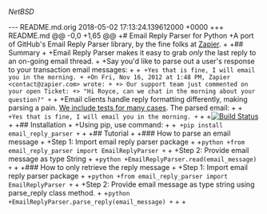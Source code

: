 $NetBSD$

--- README.md.orig	2018-05-02 17:13:24.139612000 +0000
+++ README.md
@@ -0,0 +1,65 @@
+# Email Reply Parser for Python
+A port of GitHub's Email Reply Parser library, by the fine folks at [Zapier](https://zapier.com/).
+
+## Summary
+
+Email Reply Parser makes it easy to grab *only* the last reply to an on-going email thread.
+
+Say you'd like to parse out a user's response to your transaction email messages:
+
+```
+Yes that is fine, I will email you in the morning.
+
+On Fri, Nov 16, 2012 at 1:48 PM, Zapier <contact@zapier.com> wrote:
+
+> Our support team just commented on your open Ticket:
+> "Hi Royce, can we chat in the morning about your question?"
+```
+
+Email clients handle reply formatting differently, making parsing a pain. [We include tests for many cases](https://github.com/zapier/email-reply-parser/tree/master/test/emails). The parsed email:
+
+```
+Yes that is fine, I will email you in the morning.
+```
+
+[![Build Status](https://secure.travis-ci.org/zapier/email-reply-parser.png?branch=master)](https://travis-ci.org/zapier/email-reply-parser)
+
+## Installation
+
+Using pip, use command:
+
+```
+pip install email_reply_parser
+```
+
+## Tutorial
+
+### How to parse an email message
+
+Step 1: Import email reply parser package
+
+```python
+from email_reply_parser import EmailReplyParser
+```
+
+Step 2: Provide email message as type String
+
+```python
+EmailReplyParser.read(email_message)
+```
+
+### How to only retrieve the reply message
+
+Step 1: Import email reply parser package
+
+```python
+from email_reply_parser import EmailReplyParser
+```
+
+Step 2: Provide email message as type string using parse_reply class method.
+
+```python
+EmailReplyParser.parse_reply(email_message)
+```
+
+
